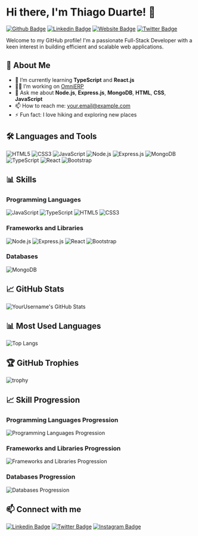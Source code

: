 # Hi there, I'm Thiago Duarte! 👋

[![Github Badge](https://img.shields.io/badge/-Github-000?style=flat&logo=Github&logoColor=white)](https://github.com/[YourUsername])
[![Linkedin Badge](https://img.shields.io/badge/-LinkedIn-blue?style=flat&logo=Linkedin&logoColor=white)](https://www.linkedin.com/in/[YourLinkedIn])
[![Website Badge](https://img.shields.io/badge/-Website-47CCCC?style=flat&logo=Google-Chrome&logoColor=white)](https://[YourWebsite])
[![Twitter Badge](https://img.shields.io/badge/-Twitter-1DA1F2?style=flat&logo=Twitter&logoColor=white)](https://twitter.com/[YourTwitter])

Welcome to my GitHub profile! I'm a passionate Full-Stack Developer with a keen interest in building efficient and scalable web applications.

## 🚀 About Me
- 🌱 I’m currently learning **TypeScript** and **React.js**
- 👨‍💻 I’m working on [OmniERP](https://github.com/[YourUsername]/OmniERP)
- 💬 Ask me about **Node.js**, **Express.js**, **MongoDB**, **HTML**, **CSS**, **JavaScript**
- 📫 How to reach me: [your.email@example.com](mailto:your.email@example.com)
- ⚡ Fun fact: I love hiking and exploring new places

## 🛠️ Languages and Tools
![HTML5](https://img.shields.io/badge/-HTML5-E34F26?style=flat&logo=html5&logoColor=white)
![CSS3](https://img.shields.io/badge/-CSS3-1572B6?style=flat&logo=css3&logoColor=white)
![JavaScript](https://img.shields.io/badge/-JavaScript-F7DF1E?style=flat&logo=javascript&logoColor=black)
![Node.js](https://img.shields.io/badge/-Node.js-339933?style=flat&logo=node.js&logoColor=white)
![Express.js](https://img.shields.io/badge/-Express.js-000?style=flat&logo=express&logoColor=white)
![MongoDB](https://img.shields.io/badge/-MongoDB-47A248?style=flat&logo=mongodb&logoColor=white)
![TypeScript](https://img.shields.io/badge/-TypeScript-007ACC?style=flat&logo=typescript&logoColor=white)
![React](https://img.shields.io/badge/-React-61DAFB?style=flat&logo=react&logoColor=black)
![Bootstrap](https://img.shields.io/badge/-Bootstrap-563D7C?style=flat&logo=bootstrap&logoColor=white)

## 📊 Skills

### Programming Languages
![JavaScript](https://img.shields.io/badge/JavaScript-A%2B-yellow)
![TypeScript](https://img.shields.io/badge/TypeScript-A-blue)
![HTML5](https://img.shields.io/badge/HTML5-A%2B-red)
![CSS3](https://img.shields.io/badge/CSS3-A-blue)

### Frameworks and Libraries
![Node.js](https://img.shields.io/badge/Node.js-A%2B-green)
![Express.js](https://img.shields.io/badge/Express.js-A-black)
![React](https://img.shields.io/badge/React-A-blue)
![Bootstrap](https://img.shields.io/badge/Bootstrap-A%2B-purple)

### Databases
![MongoDB](https://img.shields.io/badge/MongoDB-A%2B-green)

## 📈 GitHub Stats
![YourUsername's GitHub Stats](https://github-readme-stats.vercel.app/api?username=[YourUsername]&show_icons=true&hide_border=true)

## 📊 Most Used Languages
![Top Langs](https://github-readme-stats.vercel.app/api/top-langs/?username=[YourUsername]&layout=compact)

## 🏆 GitHub Trophies
![trophy](https://github-profile-trophy.vercel.app/?username=ThaigoDev&theme=onedark)

## 📈 Skill Progression

### Programming Languages Progression
![Programming Languages Progression](https://quickchart.io/chart?c={type:'line',data:{labels:['2020','2021','2022','2023'],datasets:[{label:'JavaScript',data:[70,80,85,90],borderColor:'yellow',fill:false},{label:'TypeScript',data:[50,60,70,80],borderColor:'blue',fill:false},{label:'HTML5',data:[80,85,90,95],borderColor:'red',fill:false},{label:'CSS3',data:[60,70,80,85],borderColor:'blue',fill:false}]}})

### Frameworks and Libraries Progression
![Frameworks and Libraries Progression](https://quickchart.io/chart?c={type:'line',data:{labels:['2020','2021','2022','2023'],datasets:[{label:'Node.js',data:[60,70,85,90],borderColor:'green',fill:false},{label:'Express.js',data:[50,60,75,80],borderColor:'black',fill:false},{label:'React',data:[40,60,70,80],borderColor:'blue',fill:false},{label:'Bootstrap',data:[60,70,80,85],borderColor:'purple',fill:false}]}})

### Databases Progression
![Databases Progression](https://quickchart.io/chart?c={type:'line',data:{labels:['2020','2021','2022','2023'],datasets:[{label:'MongoDB',data:[60,70,80,85],borderColor:'green',fill:false}]}})

## 📫 Connect with me
[![Linkedin Badge](https://img.shields.io/badge/-LinkedIn-blue?style=flat&logo=Linkedin&logoColor=white)](https://www.linkedin.com/in/[YourLinkedIn])
[![Twitter Badge](https://img.shields.io/badge/-Twitter-1DA1F2?style=flat&logo=Twitter&logoColor=white)](https://twitter.com/[YourTwitter])
[![Instagram Badge](https://img.shields.io/badge/-Instagram-E4405F?style=flat&logo=Instagram&logoColor=white)](https://www.instagram.com/[YourInstagram])
